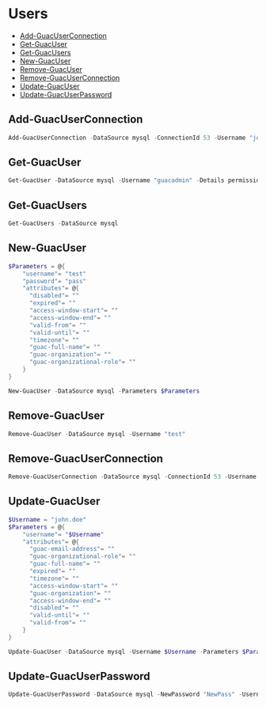 # Users

 - [Add-GuacUserConnection](#add-guacuserconnection)
 - [Get-GuacUser](#get-guacuser)
 - [Get-GuacUsers](#get-guacusers)
 - [New-GuacUser](#new-guacuser)
 - [Remove-GuacUser](#remove-guacuser)
 - [Remove-GuacUserConnection](#remove-guacuserconnection)
 - [Update-GuacUser](#update-guacuser)
 - [Update-GuacUserPassword](#update-guacuserpassword)

## Add-GuacUserConnection
```Powershell
Add-GuacUserConnection -DataSource mysql -ConnectionId 53 -Username "john.doe"
```
## Get-GuacUser
```Powershell
Get-GuacUser -DataSource mysql -Username "guacadmin" -Details permissions
```
## Get-GuacUsers
```Powershell
Get-GuacUsers -DataSource mysql
```
## New-GuacUser
```Powershell
$Parameters = @{
    "username"= "test"
    "password"= "pass"
    "attributes"= @{
      "disabled"= ""
      "expired"= ""
      "access-window-start"= ""
      "access-window-end"= ""
      "valid-from"= ""
      "valid-until"= ""
      "timezone"= ""
      "guac-full-name"= ""
      "guac-organization"= ""
      "guac-organizational-role"= ""
    }
}

New-GuacUser -DataSource mysql -Parameters $Parameters
```
## Remove-GuacUser
```Powershell
Remove-GuacUser -DataSource mysql -Username "test"
```
## Remove-GuacUserConnection
```Powershell
Remove-GuacUserConnection -DataSource mysql -ConnectionId 53 -Username "john.doe"
```
## Update-GuacUser
```Powershell
$Username = "john.doe"
$Parameters = @{
    "username"= "$Username"
    "attributes"= @{
      "guac-email-address"= ""
      "guac-organizational-role"= ""
      "guac-full-name"= ""
      "expired"= ""
      "timezone"= ""
      "access-window-start"= ""
      "guac-organization"= ""
      "access-window-end"= ""
      "disabled"= ""
      "valid-until"= ""
      "valid-from"= ""
    }
}

Update-GuacUser -DataSource mysql -Username $Username -Parameters $Parameters
```
## Update-GuacUserPassword
```Powershell
Update-GuacUserPassword -DataSource mysql -NewPassword "NewPass" -Username "john.doe" -OldPassword "OldPass"
```

